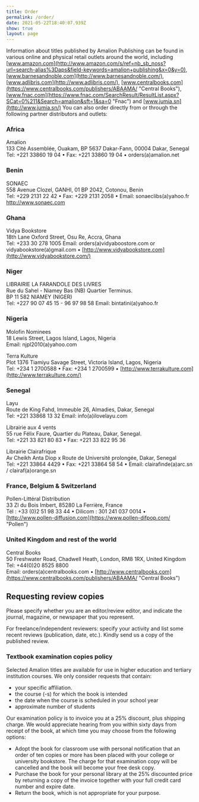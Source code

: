 ```yaml
---
title: Order
permalink: /order/
date: 2021-05-22T18:40:07.939Z
show: true
layout: page
---
```

Information about titles published by Amalion Publishing can be found in various online and physical retail outlets around the world, including [www.amazon.com](http://www.amazon.com/s/ref=nb_sb_noss?url=search-alias%3Daps&field-keywords=amalion+publishing&x=0&y=0), [www.barnesandnoble.com](http://www.barnesandnoble.com/), [www.adlibris.com](http://www.adlibris.com/), [www.centralbooks.com](https://www.centralbooks.com/publishers/ABAAMA/ "Central Books"), [www.fnac.com](https://www.fnac.com/SearchResult/ResultList.aspx?SCat=0%211&Search=amalion&sft=1&sa=0 "Fnac") and [www.jumia.sn](http://www.jumia.sn/) You can also order directly from or through the following partner distributors and outlets:

### Africa

Amalion\
133 Cité Assemblée, Ouakam, BP 5637 Dakar-Fann, 00004 Dakar, Senegal\
Tel: +221 33860 19 04 • Fax: +221 33860 19 04 • orders(a)amalion.net

### Benin

SONAEC\
558 Avenue Clozel, GANHI, 01 BP 2042, Cotonou, Benin\
Tel: +229 2131 22 42 • Fax: +229 2131 2058 • Email: sonaeclibs(a)yahoo.fr\
http://www.sonaec.com

### Ghana

Vidya Bookstore\
18th Lane Oxford Street, Osu Re, Accra, Ghana\
Tel: +233 30 278 1005 Email: orders(a)vidyaboostore.com or vidyabookstore(a)gmail.com • [http://www.vidyabookstore.com](http://www.vidyabookstore.com/)

### Niger

LIBRAIRIE LA FARANDOLE DES LIVRES\
Rue du Sahel - Niamey Bas (NB) Quartier Terminus.\
BP 11 582 NIAMEY (NIGER)\
Tel: +227 90 07 45 15 - 96 97 98 58 Email: bintatini(a)yahoo.fr

### Nigeria

Molofin Nominees\
18 Lewis Street, Lagos Island, Lagos, Nigeria\
Email: njpl2010(a)yahoo.com

Terra Kulture\
Plot 1376 Tiamiyu Savage Street, Victoria Island, Lagos, Nigeria\
Tel: +234 1 2700588 • Fax: +234 1 2700599 • [http://www.terrakulture.com](http://www.terrakulture.com/)

### Senegal

Layu\
Route de King Fahd, Immeuble 26, Almadies, Dakar, Senegal\
Tel: +221 33868 13 32 Email: info(a)ilovelayu.com

Librairie aux 4 vents\
55 rue Félix Faure, Quartier du Plateau, Dakar, Senegal.\
Tel: +221 33 821 80 83 • Fax: +221 33 822 95 36

Librairie Clairafrique\
Av Cheikh Anta Diop x Route de Université prolongée, Dakar, Senegal\
Tel: +221 33864 4429 • Fax: +221 33864 58 54 • Email: clairafinde(a)arc.sn / clairaf(a)orange.sn

### France, Belgium & Switzerland

Pollen-Littéral Distribution\
33 ZI du Bois Imbert, 85280 La Ferrière, France\
Tél : +33 (0)2 51 98 33 44 • Dilicom : 301 241 037 0014 • [http://www.pollen-diffusion.com](https://www.pollen-difpop.com/ "Pollen")

### United Kingdom and rest of the world

Central Books\
50 Freshwater Road, Chadwell Heath, London, RM8 1RX, United Kingdom\
Tel: +44(0)20 8525 8800\
Email: orders(a)centralbooks.com • [http://www.centralbooks.com](https://www.centralbooks.com/publishers/ABAAMA/ "Central Books")

## Requesting review copies

Please specify whether you are an editor/review editor, and indicate the journal, magazine, or newspaper that you represent.

For freelance/independent reviewers: specify your activity and list some recent reviews (publication, date, etc.). Kindly send us a copy of the published review.

### Textbook examination copies policy

Selected Amalion titles are available for use in higher education and tertiary institution courses. We only consider requests that contain:

* your specific affiliation.
* the course (-s) for which the book is intended
* the date when the course is scheduled in your school year
* approximate number of students

Our examination policy is to invoice you at a 25% discount, plus shipping charge. We would appreciate hearing from you within sixty days from receipt of the book, at which time you may choose from the following options:

* Adopt the book for classroom use with personal notification that an order of ten copies or more has been placed with your college or university bookstore. The charge for that examination copy will be cancelled and the book will become your free desk copy.  
* Purchase the book for your personal library at the 25% discounted price by returning a copy of the invoice together with your full credit card number and expire date.  
* Return the book, which is not appropriate for your purpose.